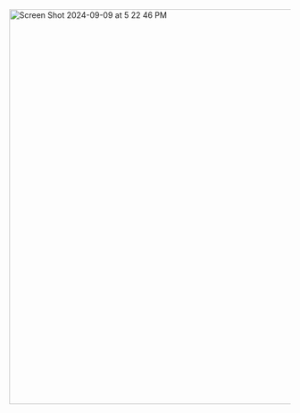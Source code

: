 <img width="707" alt="Screen Shot 2024-09-09 at 5 22 46 PM" src="https://github.com/user-attachments/assets/58403569-9cb9-4fae-9193-f66963b2562c">

